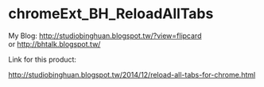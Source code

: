 chromeExt_BH_ReloadAllTabs
==========================

<p>
	My Blog: <a href="http://studiobinghuan.blogspot.tw/?view=flipcard">http://studiobinghuan.blogspot.tw/?view=flipcard</a><br>
	or <a href="http://bhtalk.blogspot.tw/">http://bhtalk.blogspot.tw/</a>
	<br>
	<p>Link for this product:</p>
	<a href="http://studiobinghuan.blogspot.tw/2014/12/reload-all-tabs-for-chrome.html">http://studiobinghuan.blogspot.tw/2014/12/reload-all-tabs-for-chrome.html</a>
</p>
